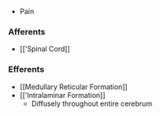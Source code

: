 - Pain
### Afferents
- [['Spinal Cord]]
### Efferents
- [[Medullary Reticular Formation]]
- [['Intralaminar Formation]]
	- Diffusely throughout entire cerebrum